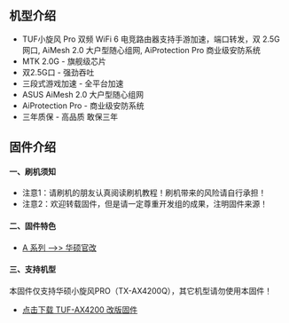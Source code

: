 ## 机型介绍
* TUF小旋风 Pro 双频 WiFi 6 电竞路由器支持手游加速，端口转发，双 2.5G 网口, AiMesh 2.0 大户型随心组网, AiProtection Pro 商业级安防系统
* MTK 2.0G - 旗舰级芯片
* 双2.5G口 - 强劲吞吐
* 三段式游戏加速 - 全平台加速
* ASUS AiMesh 2.0 大户型随心组网
* AiProtection Pro - 商业级安防系统
* 三年质保 - 高品质 敢保三年

## 固件介绍
#### 一、刷机须知
* 注意1：请刷机的朋友认真阅读刷机教程！刷机带来的风险请自行承担！
* 注意2：欢迎转载固件，但是请一定尊重开发组的成果，注明固件来源！

#### 二、固件特色
* [A 系列 ——>> 华硕官改](/zh/guide/asus/firmware-a.md)

#### 三、支持机型
本固件仅支持华硕小旋风PRO（TX-AX4200Q），其它机型请勿使用本固件！

* [点击下载 TUF-AX4200 改版固件](https://www.asusgo.com/firmware/download?devicename=tuf-ax4200&firmware=asus_official)